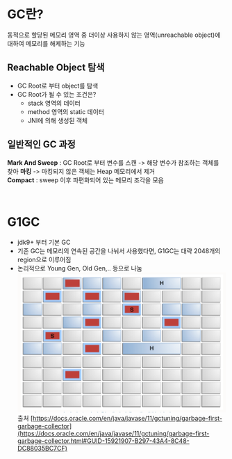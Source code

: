 # GC란?
동적으로 할당된 메모리 영역 중 더이상 사용하지 않는 영역(unreachable object)에 대하여 메모리를 해제하는 기능

## Reachable Object 탐색
- GC Root로 부터 object를 탐색
- GC Root가 될 수 있는 조건은?
  - stack 영역의 데이터
  - method 영역의 static 데이터
  - JNI에 의해 생성된 객체

## 일반적인 GC 과정
**Mark And Sweep** : GC Root로 부터 변수를 스캔 -> 해당 변수가 참조하는 객체를 찾아 **마킹** -> 마킹되지 않은 객체는 Heap 메모리에서 제거  
**Compact** : sweep 이후 파편화되어 있는 메모리 조각을 모음

</br>

# G1GC
- jdk9+ 부터 기본 GC
- 기존 GC는 메모리의 연속된 공간을 나눠서 사용했다면, G1GC는 대략 2048개의 region으로 이루어짐
- 논리적으로 Young Gen, Old Gen,.. 등으로 나눔
![heap layout](./img/g1gc-layout.png)  
출처 [https://docs.oracle.com/en/java/javase/11/gctuning/garbage-first-garbage-collector](https://docs.oracle.com/en/java/javase/11/gctuning/garbage-first-garbage-collector.html#GUID-15921907-B297-43A4-8C48-DC88035BC7CF)

